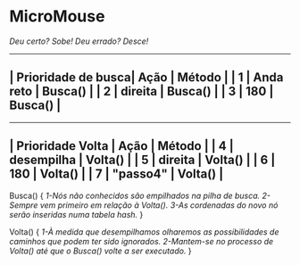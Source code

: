 # MicroMouse

*Deu certo? Sobe! Deu errado? Desce!*

-------------------------------------------------
| Prioridade de busca|    Ação     |    Método   |
|         1          |  Anda reto  |   Busca()   |
|         2          |   direita   |   Busca()   |
|         3          |    180      |   Busca()   |
-------------------------------------------------
-------------------------------------------------
|  Prioridade Volta  |     Ação    |   Método    |
|         4          |  desempilha |   Volta()   |
|         5          |   direita   |   Volta()   |
|         6          |    180      |   Volta()   |
|         7          |  "passo4"   |   Volta()   |
-------------------------------------------------

Busca() {
    *1-Nós não conhecidos são empilhados na pilha de busca.*
    *2-Sempre vem primeiro em relação à Volta().*
    *3-As cordenadas do novo nó serão inseridas numa tabela hash.*
}

Volta() {
    *1-À medida que desempilhamos olharemos as possibilidades de caminhos que podem ter sido ignorados.*
    *2-Mantem-se no processo de Volta() até que o Busca() volte a ser executado.*
}